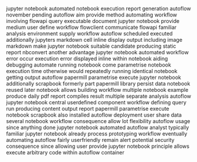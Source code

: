 jupyter notebook automated notebook execution report generation autoflow november pending autoflow aim provide method automating workflow involving flowapi query executable document jupyter notebook provide medium user define workflow flowclient communicate flowapi familiar analysis environment supply workflow autoflow scheduled executed additionally jupyters markdown cell inline display output including image markdown make jupyter notebook suitable candidate producing static report nbconvert another advantage jupyter notebook automated workflow error occur execution error displayed inline within notebook aiding debugging automate running notebook come parametrise notebook execution time otherwise would repeatedly running identical notebook getting output autoflow papermill parametrise execute jupyter notebook additionally scrapbook formerly part papermill library persist data notebook reused later notebook allows building workflow multiple notebook example produce daily pdf report compiles result multiple separate analysis autoflow jupyter notebook central userdefined component workflow defining query run producing content output report papermill parametrise execute notebook scrapbook also installed autoflow deployment user share data several notebook workflow consequence allow lot flexibility autoflow usage since anything done jupyter notebook automated autoflow analyst typically familiar jupyter notebook already process prototyping workflow eventually automating autoflow fairly userfriendly remain alert potential security consequence since allowing user provide jupyter notebook principle allows execute arbitrary code within autoflow container